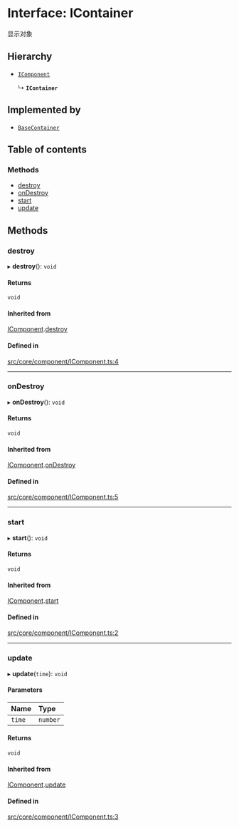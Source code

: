 # Interface: IContainer

显示对象

## Hierarchy

- [`IComponent`](IComponent.md)

  ↳ **`IContainer`**

## Implemented by

- [`BaseContainer`](../classes/BaseContainer.md)

## Table of contents

### Methods

- [destroy](IContainer.md#destroy)
- [onDestroy](IContainer.md#ondestroy)
- [start](IContainer.md#start)
- [update](IContainer.md#update)

## Methods

### destroy

▸ **destroy**(): `void`

#### Returns

`void`

#### Inherited from

[IComponent](IComponent.md).[destroy](IComponent.md#destroy)

#### Defined in

[src/core/component/IComponent.ts:4](https://github.com/hxg2050/hxg/blob/51e5ed2/src/core/component/IComponent.ts#L4)

___

### onDestroy

▸ **onDestroy**(): `void`

#### Returns

`void`

#### Inherited from

[IComponent](IComponent.md).[onDestroy](IComponent.md#ondestroy)

#### Defined in

[src/core/component/IComponent.ts:5](https://github.com/hxg2050/hxg/blob/51e5ed2/src/core/component/IComponent.ts#L5)

___

### start

▸ **start**(): `void`

#### Returns

`void`

#### Inherited from

[IComponent](IComponent.md).[start](IComponent.md#start)

#### Defined in

[src/core/component/IComponent.ts:2](https://github.com/hxg2050/hxg/blob/51e5ed2/src/core/component/IComponent.ts#L2)

___

### update

▸ **update**(`time`): `void`

#### Parameters

| Name | Type |
| :------ | :------ |
| `time` | `number` |

#### Returns

`void`

#### Inherited from

[IComponent](IComponent.md).[update](IComponent.md#update)

#### Defined in

[src/core/component/IComponent.ts:3](https://github.com/hxg2050/hxg/blob/51e5ed2/src/core/component/IComponent.ts#L3)
